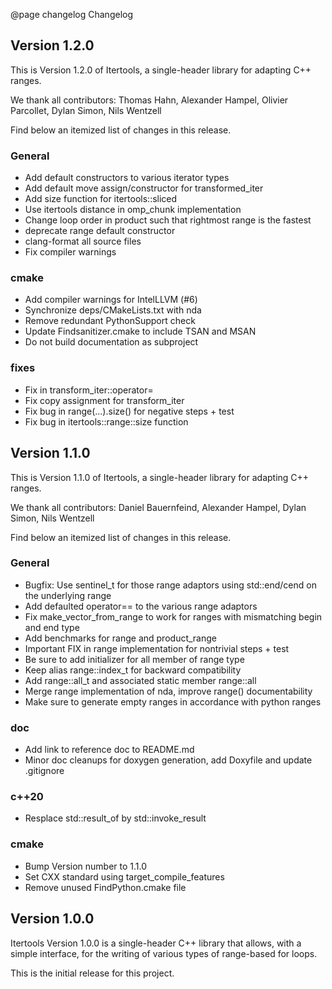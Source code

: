 @page changelog Changelog

## Version 1.2.0

This is Version 1.2.0 of Itertools, a single-header library for adapting C++ ranges.

We thank all contributors: Thomas Hahn, Alexander Hampel, Olivier Parcollet, Dylan Simon, Nils Wentzell

Find below an itemized list of changes in this release.

### General
* Add default constructors to various iterator types
* Add default move assign/constructor for transformed_iter
* Add size function for itertools::sliced
* Use itertools distance in omp_chunk implementation
* Change loop order in product such that rightmost range is the fastest
* deprecate range default constructor
* clang-format all source files
* Fix compiler warnings

### cmake
* Add compiler warnings for IntelLLVM (#6)
* Synchronize deps/CMakeLists.txt with nda
* Remove redundant PythonSupport check
* Update Findsanitizer.cmake to include TSAN and MSAN
* Do not build documentation as subproject

### fixes
* Fix in transform_iter::operator=
* Fix copy assignment for transform_iter
* Fix bug in range(...).size() for negative steps + test
* Fix bug in itertools::range::size function


## Version 1.1.0

This is Version 1.1.0 of Itertools, a single-header library for adapting C++ ranges.

We thank all contributors: Daniel Bauernfeind, Alexander Hampel, Dylan Simon, Nils Wentzell

Find below an itemized list of changes in this release.

### General
* Bugfix: Use sentinel_t for those range adaptors using std::end/cend on the underlying range
* Add defaulted operator== to the various range adaptors
* Fix make_vector_from_range to work for ranges with mismatching begin and end type
* Add benchmarks for range and product_range
* Important FIX in range implementation for nontrivial steps + test
* Be sure to add initializer for all member of range type
* Keep alias range::index_t for backward compatibility
* Add range::all_t and associated static member range::all
* Merge range implementation of nda, improve range() documentability
* Make sure to generate empty ranges in accordance with python ranges

### doc
* Add link to reference doc to README.md
* Minor doc cleanups for doxygen generation, add Doxyfile and update .gitignore

### c++20
* Resplace std::result_of by std::invoke_result

### cmake
* Bump Version number to 1.1.0
* Set CXX standard using target_compile_features
* Remove unused FindPython.cmake file


## Version 1.0.0

Itertools Version 1.0.0 is a single-header
C++ library that allows, with a simple interface,
for the writing of various types of range-based for loops.

This is the initial release for this project.

